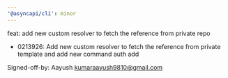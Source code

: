 ```yaml
---
'@asyncapi/cli': minor
---
```


feat:  add new custom resolver to fetch the reference from private repo

- 0213926: Add new custom resolver to fetch the reference from private template and add new command auth add

Signed-off-by: Aayush <kumaraayush9810@gmail.com>


